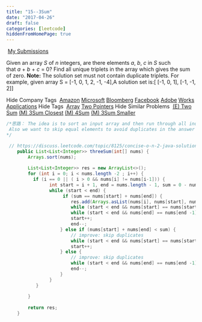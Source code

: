```yaml
---
title: "15--3Sum"
date: "2017-04-26"
draft: false
categories: [leetcode]
hiddenFromHomePage: true
---
```

 [My Submissions](https://leetcode.com/problems/3sum/submissions/)

Given an array *S* of *n* integers, are there elements *a*, *b*, *c* in *S* such that *a* + *b* + *c* = 0? Find all unique triplets in the array which gives the sum of zero.
**Note:** The solution set must not contain duplicate triplets.
For example, given array S = [-1, 0, 1, 2, -1, -4],A solution set is:[ [-1, 0, 1], [-1, -1, 2]]

Hide Company Tags
 [Amazon](https://leetcode.com/company/amazon/) [Microsoft](https://leetcode.com/company/microsoft/) [Bloomberg](https://leetcode.com/company/bloomberg/) [Facebook](https://leetcode.com/company/facebook/) [Adobe](https://leetcode.com/company/adobe/) [Works Applications](https://leetcode.com/company/works-applications/)
Hide Tags
 [Array](https://leetcode.com/tag/array/) [Two Pointers](https://leetcode.com/tag/two-pointers/)
Hide Similar Problems
 [(E) Two Sum](https://leetcode.com/problems/two-sum/) [(M) 3Sum Closest](https://leetcode.com/problems/3sum-closest/) [(M) 4Sum](https://leetcode.com/problems/4sum/) [(M) 3Sum Smaller](https://leetcode.com/problems/3sum-smaller/)
```java
/*思路： The idea is to sort an input array and then run through all indices of a possible first element of a triplet. For each possible first element we make a standard bi-directional 2Sum sweep of the remaining part of the array.
 Also we want to skip equal elements to avoid duplicates in the answer without making a set or smth like that.
*/

 // https://discuss.leetcode.com/topic/8125/concise-o-n-2-java-solution/8
    public List<List<Integer>> threeSum(int[] nums) {
        Arrays.sort(nums);
        
        List<List<Integer>> res = new ArrayList<>();
        for (int i = 0; i < nums.length -2 ; i++) {
          if (i == 0 || ( i > 0 && nums[i] != nums[i-1])) {
                int start = i + 1, end = nums.length - 1, sum = 0 - nums[i];
                while (start < end) {
                     if (sum == nums[start] + nums[end]) {
                        res.add(Arrays.asList(nums[i], nums[start], nums[end]));
                        while (start < end && nums[start] == nums[start+1]) start++;
                        while (start < end && nums[end] == nums[end -1]) end--;
                        start++;
                        end--;
                    } else if (nums[start] + nums[end] < sum) {
                        // improve: skip duplicates
                        while (start < end && nums[start] == nums[start+1]) start++;
                        start++;
                    } else {
                        // improve: skip duplicates
                        while (start < end && nums[end] == nums[end -1]) end--;
                        end--;
                    }
                }    
           }
       
        }
        
        return res;
    }
```
